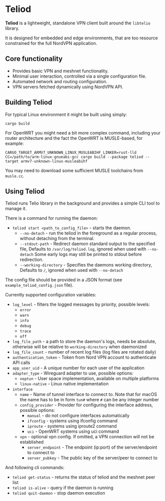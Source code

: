 # Teliod

**Teliod** is a lightweight, standalone VPN client built around
the `libtelio` library.

It is designed for embedded and edge environments, that are too resource
constrained for the full NordVPN application.

## Core functionality

* Provides basic VPN and meshnet functionality.
* Minimal user interaction, controlled via a single configuration file.
* Automated network and routing configuration.
* VPN servers fetched dynamically using NordVPN API.

## Building Teliod

For typical Linux environment it might be built using simply:

```cargo build```

For OpenWRT you might need a bit more complex command, including your router architecture
and the fact the OpenWRT is MUSLE-based, for example:

```CARGO_TARGET_ARMV7_UNKNOWN_LINUX_MUSLEABIHF_LINKER=rust-lld CC=/path/to/arm-linux-gnueabi-gcc cargo build --package teliod --target armv7-unknown-linux-musleabihf```

You may need to download some sufficient MUSLE toolchains from `musle.cc`.

## Using Teliod

Teliod runs Telio library in the background and provides a simple CLI tool to
manage it.

There is a command for running the daemon:

- `teliod start <path_to_config_file>` - starts the daemon.
  - `--no-detach` - run the teliod in the foreground as a regular process,
  without detaching from the terminal.
  - `--stdout-path` - Redirect daemon standard output to the specified file,
  Defaults to `/var/log/teliod.log`, ignored when used with `--no-detach`
  Some early logs may still be printed to stdout before redirection.
  - `--working-directory` - Specifies the daemons working directory,
  Defaults to `/`, ignored when used with `--no-detach`

The config file should be provided in a JSON format
(see `example_teliod_config.json` file).

Currently supported configuration variables:

- `log_level` - filters the logged messages by priority, possible levels:
  - `error`
  - `warn`
  - `info`
  - `debug`
  - `trace`
  - `off`
- `log_file_path` - a path to store the daemon's logs,
needs be absolute, otherwise will be relative to `working-directory` when daemonized
- `log_file_count` - number of recent log files (log files are rotated daily)
- `authentication_token` - Token from Nord VPN account to authenticate API calls
- `app_user_uid` - A unique number for each user of the application
- `adapter_type` - Wireguard adapter to use, possible options:
  - `neptun` - User space implementation, available on multiple platforms
  - `linux-native` - Linux native implementation
- `interface`
  - `name` - Name of tunnel interface to connect to. Note that for macOS
  the name has to be in form `tun#` where `#` can be any integer number
  - `config_provider` - Provider for configuring the interface address,
  possible options:
    - `manual` - do not configure interfaces automatically
    - `ifconfig` - systems using ifconfig command
    - `iproute` - systems using iproute2 command
    - `uci` - OpenWRT systems using uci command
  - `vpn` - optional vpn config. If omitted, a VPN connection will not be established
    - `server_endpoint` - The endpoint (ip:port) of the server/endpoint to connect to
    - `server_pubkey` - The public key of the server/peer to connect to

And following cli commands:

- `teliod get-status` - returns the status of teliod and the meshnet peer list
- `teliod is-alive` - query if the daemon is running
- `teliod quit-daemon` - stop daemon execution
